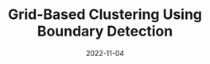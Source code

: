 ---
title: "Grid-Based Clustering Using Boundary Detection"
collection: publications
permalink: /publication/paper-9_2022-11-04
date: 2022-11-04
venue: 'Entropy'
link: 'https://www.mdpi.com/1099-4300/24/11/1606'
paperurl: '/files/paper-9_2022-11-04/paper.pdf'
code: '/files/paper-9_2022-11-04/cite.bib'
github: 'https://github.com/Du-Team/GCDB'
citation: 'Mingjing Du, Fuyu Wu. &quot;Grid-Based Clustering Using Boundary Detection.&quot; <i>Entropy</i>, 2012, 24(11): 1606.'
---